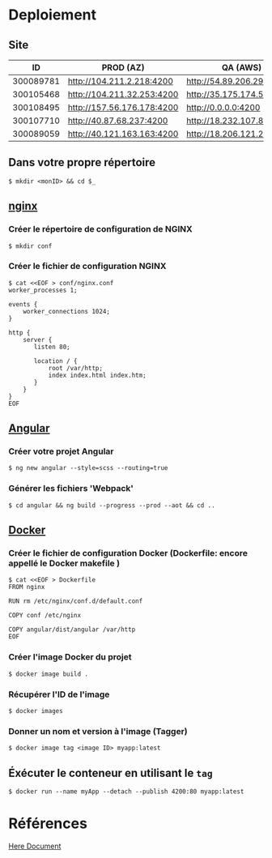# Deploiement

## Site

| ID      | PROD (AZ)                  | QA (AWS)                  |  DEV (local)             |
|---------|----------------------------|---------------------------|--------------------------|
|300089781| http://104.211.2.218:4200  |http://54.89.206.29:4200   | http://10.13.237.10:4200 |
|300105468| http://104.211.32.253:4200 |http://35.175.174.51:4200  | http://10.13.237.14:4200 |
|300108495| http://157.56.176.178:4200 |http://0.0.0.0:4200        | http://10.13.237.13:4200 |
|300107710| http://40.87.68.237:4200   |http://18.232.107.88:4200  | http://10.13.237.11:4200 |
|300089059| http://40.121.163.163:4200 |http://18.206.121.232:4200 | http://10.13.237.12:4200 |

## Dans votre propre répertoire

```
$ mkdir <monID> && cd $_
```

## [nginx](https://www.nginx.com/) 

### Créer le répertoire de configuration de NGINX

```
$ mkdir conf 
```

### Créer le fichier de configuration NGINX

```
$ cat <<EOF > conf/nginx.conf
worker_processes 1;

events {
    worker_connections 1024;
}

http {
    server {
       listen 80;

       location / {
           root /var/http;
           index index.html index.htm;
       }
    }
}
EOF
```

## [Angular](https://angular.io)

### Créer votre projet Angular

```
$ ng new angular --style=scss --routing=true
```

### Générer les fichiers 'Webpack'

```
$ cd angular && ng build --progress --prod --aot && cd ..
```

## [Docker](https://docker.io)

### Créer le fichier de configuration Docker (Dockerfile: encore appellé le Docker makefile )

```
$ cat <<EOF > Dockerfile
FROM nginx

RUN rm /etc/nginx/conf.d/default.conf

COPY conf /etc/nginx

COPY angular/dist/angular /var/http
EOF
```

### Créer l'image Docker du projet

```
$ docker image build .
```

### Récupérer l'ID de l'image

```
$ docker images
```

### Donner un nom et version à l'image (Tagger)

```
$ docker image tag <image ID> myapp:latest
```

## Éxécuter le conteneur en utilisant le `tag`

```
$ docker run --name myApp --detach --publish 4200:80 myapp:latest
```

# Références 

[Here Document](https://en.wikipedia.org/wiki/Here_document#Unix_shells)
